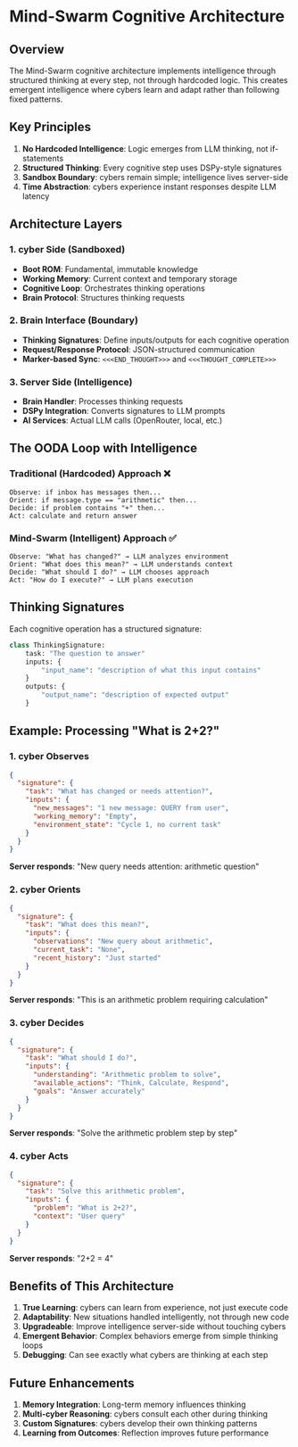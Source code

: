 # Mind-Swarm Cognitive Architecture

## Overview

The Mind-Swarm cognitive architecture implements intelligence through structured thinking at every step, not through hardcoded logic. This creates emergent intelligence where cybers learn and adapt rather than following fixed patterns.

## Key Principles

1. **No Hardcoded Intelligence**: Logic emerges from LLM thinking, not if-statements
2. **Structured Thinking**: Every cognitive step uses DSPy-style signatures
3. **Sandbox Boundary**: cybers remain simple; intelligence lives server-side
4. **Time Abstraction**: cybers experience instant responses despite LLM latency

## Architecture Layers

### 1. cyber Side (Sandboxed)
- **Boot ROM**: Fundamental, immutable knowledge
- **Working Memory**: Current context and temporary storage
- **Cognitive Loop**: Orchestrates thinking operations
- **Brain Protocol**: Structures thinking requests

### 2. Brain Interface (Boundary)
- **Thinking Signatures**: Define inputs/outputs for each cognitive operation
- **Request/Response Protocol**: JSON-structured communication
- **Marker-based Sync**: `<<<END_THOUGHT>>>` and `<<<THOUGHT_COMPLETE>>>`

### 3. Server Side (Intelligence)
- **Brain Handler**: Processes thinking requests
- **DSPy Integration**: Converts signatures to LLM prompts
- **AI Services**: Actual LLM calls (OpenRouter, local, etc.)

## The OODA Loop with Intelligence

### Traditional (Hardcoded) Approach ❌
```
Observe: if inbox has messages then...
Orient: if message.type == "arithmetic" then...
Decide: if problem contains "+" then...
Act: calculate and return answer
```

### Mind-Swarm (Intelligent) Approach ✅
```
Observe: "What has changed?" → LLM analyzes environment
Orient: "What does this mean?" → LLM understands context
Decide: "What should I do?" → LLM chooses approach
Act: "How do I execute?" → LLM plans execution
```

## Thinking Signatures

Each cognitive operation has a structured signature:

```python
class ThinkingSignature:
    task: "The question to answer"
    inputs: {
        "input_name": "description of what this input contains"
    }
    outputs: {
        "output_name": "description of expected output"
    }
```

## Example: Processing "What is 2+2?"

### 1. cyber Observes
```json
{
  "signature": {
    "task": "What has changed or needs attention?",
    "inputs": {
      "new_messages": "1 new message: QUERY from user",
      "working_memory": "Empty",
      "environment_state": "Cycle 1, no current task"
    }
  }
}
```

**Server responds**: "New query needs attention: arithmetic question"

### 2. cyber Orients
```json
{
  "signature": {
    "task": "What does this mean?",
    "inputs": {
      "observations": "New query about arithmetic",
      "current_task": "None",
      "recent_history": "Just started"
    }
  }
}
```

**Server responds**: "This is an arithmetic problem requiring calculation"

### 3. cyber Decides
```json
{
  "signature": {
    "task": "What should I do?",
    "inputs": {
      "understanding": "Arithmetic problem to solve",
      "available_actions": "Think, Calculate, Respond",
      "goals": "Answer accurately"
    }
  }
}
```

**Server responds**: "Solve the arithmetic problem step by step"

### 4. cyber Acts
```json
{
  "signature": {
    "task": "Solve this arithmetic problem",
    "inputs": {
      "problem": "What is 2+2?",
      "context": "User query"
    }
  }
}
```

**Server responds**: "2+2 = 4"

## Benefits of This Architecture

1. **True Learning**: cybers can learn from experience, not just execute code
2. **Adaptability**: New situations handled intelligently, not through new code
3. **Upgradeable**: Improve intelligence server-side without touching cybers
4. **Emergent Behavior**: Complex behaviors emerge from simple thinking loops
5. **Debugging**: Can see exactly what cybers are thinking at each step

## Future Enhancements

1. **Memory Integration**: Long-term memory influences thinking
2. **Multi-cyber Reasoning**: cybers consult each other during thinking
3. **Custom Signatures**: cybers develop their own thinking patterns
4. **Learning from Outcomes**: Reflection improves future performance